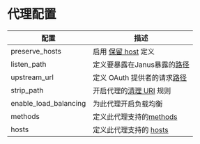 # 代理配置

| 配置                   | 描述                                                         |
|-----------------------|------------------------------------------------------------- |
| preserve_hosts        | 启用 [保留 host](/docs/proxy/preserve_host_property.md) 定义   |
| listen_path           | 定义要暴露在Janus暴露的[路径](/docs/proxy/request_uri.md)        |
| upstream_url          | 定义 OAuth 提供者的请求[路径](/docs/proxy/upstream_url.md)       |
| strip_path            | 开启代理的[清理 URI](/docs/proxy/strip_uri_property.md) 规则     |
| enable_load_balancing | 为此代理开启负载均衡                                             |
| methods               | 定义此代理支持的[methods](/docs/proxy/request_http_method.md)   |
| hosts                 | 定义此代理支持的 [hosts](/docs/proxy/request_http_header.md)    |
